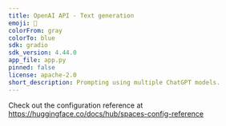 ```yaml
---
title: OpenAI API - Text generation
emoji: 🦀
colorFrom: gray
colorTo: blue
sdk: gradio
sdk_version: 4.44.0
app_file: app.py
pinned: false
license: apache-2.0
short_description: Prompting using multiple ChatGPT models.
---
```


Check out the configuration reference at https://huggingface.co/docs/hub/spaces-config-reference
